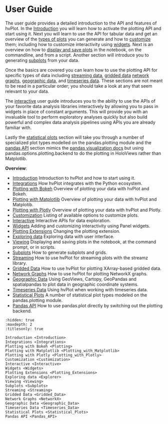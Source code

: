 # User Guide

The user guide provides a detailed introduction to the API and
features of hvPlot. In the [Introduction](Introduction.ipynb) you
will learn how to activate the plotting API and start using it. Next
you will learn to use the API for tabular data and get an overview of
the [types of plots](Plotting.ipynb) you can generate and how to
[customize](Customization.ipynb) them; including how to customize
interactivity using [widgets](Widgets.ipynb). Next is an overview on how to
[display and save plots](Viewing.ipynb)  in the notebook, on the
commandline, and from a script. Another section will introduce you to
generating [subplots](Subplots.ipynb) from your data.

Once the basics are covered you can learn how to use the plotting API
for specific types of data including [streaming data](Streaming.ipynb), [gridded data](Gridded_Data.ipynb)
[network graphs](NetworkX.ipynb), [geographic data](Geographic_Data.ipynb),
and [timeseries data](Timeseries_Data.ipynb). These sections are not meant
to be read in a particular order; you should take a look at any that seem
relevant to your data.

The [interactive](Interactive.ipynb) user guide introduces you to the
ability to use the APIs of your favorite data analysis libraries
interactively by allowing you to pass in widgets in place of constant
arguments. This will provide you with an invaluable tool to perform
exploratory analyses quickly but also build powerful and complex data
analysis pipelines using APIs you are already familiar with.

Lastly the [statistical plots](Statistical_Plots.ipynb) section will
take you through a number of specialized plot types modelled on the
pandas.plotting module and the [pandas API](Pandas_API.ipynb) section mimics
the [pandas visualization docs](https://pandas.pydata.org/pandas-docs/stable/user_guide/visualization.ipynb)
but using pandas.options.plotting.backend to do the plotting in HoloViews
rather than Matplotlib.

**Overview**:

- [Introduction](Introduction)
  Introduction to hvPlot and how to start using it.
- [Integrations](Integrations)
  How hvPlot integrates with the Python ecosystem.
- [Plotting with Bokeh](Plotting)
  Overview of plotting your data with hvPlot and Bokeh.
- [Plotting with Matplotlib](Plotting_with_Matplotlib)
  Overview of plotting your data with hvPlot and Matplotib.
- [Plotting with Plotly](Plotting_with_Plotly)
  Overview of plotting your data with hvPlot and Plotly.
- [Customization](Customization)
  Listing of available options to customize plots.
- [Interactive](Interactive)
  Interactive APIs for data exploration.
- [Widgets](Widgets)
  Adding and customizing interactivity using Panel widgets.
- [Plotting Extensions](Plotting_Extensions)
  Changing the plotting extension.
- [Exploring data](Explorer)
  Exploring data with user interface.
- [Viewing](Viewing)
  Displaying and saving plots in the notebook, at the command prompt, or in scripts.
- [Subplots](Subplots)
  How to generate subplots and grids.
- [Streaming](Streaming)
  How to use hvPlot for streaming plots with the streamz library.
- [Gridded Data](Gridded_Data)
  How to use hvPlot for plotting XArray-based gridded data.
- [Network Graphs](NetworkX)
  How to use hvPlot for plotting NetworkX graphs.
- [Geographic Data](Geographic_Data)
  Using GeoViews, Cartopy, GeoPandas and spatialpandas to plot data in geographic coordinate systems.
- [Timeseries Data](Timeseries_Data)
  Using hvPlot when working with timeseries data.
- [Statistical Plots](Statistical_Plots)
  A number of statistical plot types modeled on the pandas.plotting module.
- [Pandas API](Pandas_API)
  How to use pandas.plot directly by switching out the plotting backend.

```{toctree}
:hidden: true
:maxdepth: 2
:titlesonly: true

Introduction <Introduction>
Integrations <Integrations>
Plotting with Bokeh <Plotting>
Plotting with Matplotlib <Plotting_with_Matplotlib>
Plotting with Plotly <Plotting_with_Plotly>
Customization <Customization>
Interactive <Interactive>
Widgets <Widgets>
Plotting Extensions <Plotting_Extensions>
Exploring data <Explorer>
Viewing <Viewing>
Subplots <Subplots>
Streaming <Streaming>
Gridded Data <Gridded_Data>
Network Graphs <NetworkX>
Geographic Data <Geographic_Data>
Timeseries Data <Timeseries_Data>
Statistical Plots <Statistical_Plots>
Pandas API <Pandas_API>
```
